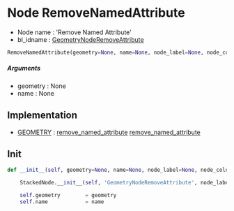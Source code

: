 # Node RemoveNamedAttribute

- Node name : 'Remove Named Attribute'
- bl_idname : [GeometryNodeRemoveAttribute](https://docs.blender.org/api/current/bpy.types.GeometryNodeRemoveAttribute.html)


``` python
RemoveNamedAttribute(geometry=None, name=None, node_label=None, node_color=None)
```
##### Arguments

- geometry : None
- name : None

## Implementation

- [GEOMETRY](/docs/GeoNodes/GEOMETRY.md) : [remove_named_attribute](/docs/GeoNodes/GEOMETRY.md#remove_named_attribute) [remove_named_attribute](/docs/GeoNodes/GEOMETRY.md#remove_named_attribute)

## Init

``` python
def __init__(self, geometry=None, name=None, node_label=None, node_color=None):

    StackedNode.__init__(self, 'GeometryNodeRemoveAttribute', node_label=node_label, node_color=node_color)

    self.geometry        = geometry
    self.name            = name
```
